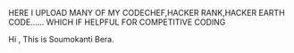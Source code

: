 HERE I UPLOAD MANY OF MY CODECHEF,HACKER RANK,HACKER EARTH CODE......
WHICH IF HELPFUL FOR COMPETITIVE CODING

Hi , This is Soumokanti Bera.
